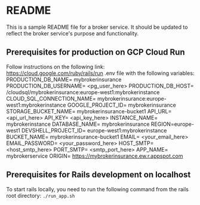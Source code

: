 # README
This is a sample README file for a broker service. It should be updated to reflect the broker service's purpose and functionality.

## Prerequisites for production on GCP Cloud Run
Follow instructions on the following link:
https://cloud.google.com/ruby/rails/run
.env file with the following variables:
PRODUCTION_DB_NAME= mybrokerinsurance
PRODUCTION_DB_USERNAME= <pg_user_here>
PRODUCTION_DB_HOST= /cloudsql/mybrokerinsurance:europe-west1:mybrokerinstance
CLOUD_SQL_CONNECTION_NAME= mybrokerinsurance:europe-west1:mybrokerinstance
GOOGLE_PROJECT_ID= mybrokerinsurance
STORAGE_BUCKET_NAME= mybrokerinsurance-bucket1
API_URL= <api_url_here>
API_KEY= <api_key_here>
INSTANCE_NAME= mybrokerinstance
DATABASE_NAME= mybrokerinsurance
REGION=europe-west1
DEVSHELL_PROJECT_ID= europe-west1:mybrokerinstance
BUCKET_NAME= mybrokerinsurance-bucket1
EMAIL= <your_email_here>
EMAIL_PASSWORD= <your_password_here>
HOST_SMTP= <host_smtp_here>
PORT_SMTP= <smtp_port_here>
APP_NAME= mybrokerservice
ORIGIN= https://mybrokerinsurance.ew.r.appspot.com

## Prerequisites for Rails development on localhost
To start rails locally, you need to run the following command from the rails root directory:
```./run_app.sh```
